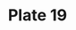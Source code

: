 ---
pid: '19'
an: '6'
title: Plate 19
rev_year: 
_date: '1798'
caption: Chapeau de Velours bordé en Jais blanc. Robe ouverte, garnie d'une Gance
  en Chenille entrelacée.
translation: Velvet Hat bordered in Jet white. Open dress, adorned with intertwined,
  braided chenille.
student: Zoë Dostal
keywords: "[ Jais blanc, Jet white, Gance, Anglaise, Pudeur, Modest ]"
permalink: /plates/19/
layout: plate-page
---